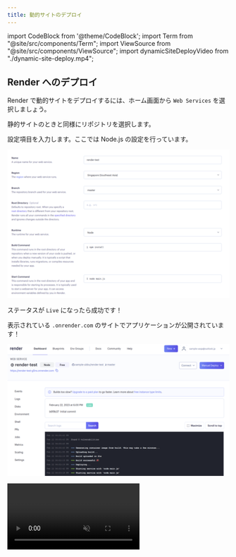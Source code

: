 ```yaml
---
title: 動的サイトのデプロイ
---
```


import CodeBlock from '@theme/CodeBlock';
import Term from "@site/src/components/Term";
import ViewSource from "@site/src/components/ViewSource";
import dynamicSiteDeployVideo from "./dynamic-site-deploy.mp4";

## Render へのデプロイ

Render で動的サイトをデプロイするには、ホーム画面から `Web Services` を選択しましょう。

静的サイトのときと同様にリポジトリを選択します。

設定項目を入力します。ここでは Node.js の設定を行っています。

![動的サイトの設定](./dynamic-site-config.png)

ステータスが `Live` になったら成功です！

表示されている `.onrender.com` のサイトでアプリケーションが公開されています！

![Live](./live.png)

<video src={dynamicSiteDeployVideo} controls muted />
